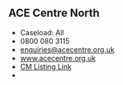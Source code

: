 
## ACE Centre North

- Caseload: All 
- <i class="fa fa-phone"></i> 0800 080 3115
- <i class="fa fa-envelope"></i> enquiries@acecentre.org.uk
- <i class="fa fa-home"></i> [www.acecentre.org.uk ](www.acecentre.org.uk )
- [CM Listing Link](http://www.communicationmatters.org.uk/contact-assessment-service/ace-centre-oldham)
- 
